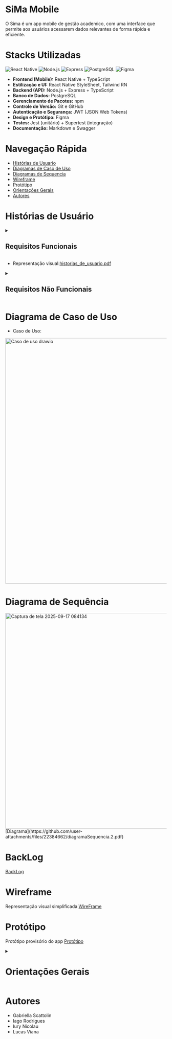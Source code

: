 # SiMa Mobile
O Sima é um app mobile de gestão academico, com uma interface que permite aos usuários acessarem dados relevantes de forma rápida e eficiente.

# Stacks Utilizadas

![React Native](https://img.shields.io/badge/React%20Native-20232A?style=for-the-badge&logo=react&logoColor=61DAFB)
![Node.js](https://img.shields.io/badge/Node.js-43853D?style=for-the-badge&logo=node.js&logoColor=white)
![Express](https://img.shields.io/badge/Express.js-404D59?style=for-the-badge)
![PostgreSQL](https://img.shields.io/badge/PostgreSQL-316192?style=for-the-badge&logo=postgresql&logoColor=white)
![Figma](https://img.shields.io/badge/Figma-F24E1E?style=for-the-badge&logo=figma&logoColor=white)

- **Frontend (Mobile):** React Native + TypeScript  
- **Estilização e UI:** React Native StyleSheet, Tailwind RN
- **Backend (API):** Node.js + Express + TypeScript  
- **Banco de Dados:** PostgreSQL  
- **Gerenciamento de Pacotes:** npm  
- **Controle de Versão:** Git e GitHub  
- **Autenticação e Segurança:** JWT (JSON Web Tokens)  
- **Design e Protótipo:** Figma  
- **Testes:** Jest (unitário) + Supertest (integração)  
- **Documentação:** Markdown e Swagger  

# Navegação Rápida
* [ Histórias de Usuario ](#Histórias-de-Usuario)
* [ Diagramas de Caso de Uso ](#Diagramas-de-Caso-de-Uso)
* [ Diagramas de Sequencia ](#Diagramas-de-Sequencia)
* [ Wireframe ](#Diagrama_visual)
* [ Protótipo ](#Protótipo)
* [ Orientações Gerais ](#Orientações-Gerais)
* [ Autores ](#Autores)

# Histórias de Usuário 
<details>
<summary><h2>Requisitos Funcionais</h2></summary>

### 📚 Informações do curso
- **Consultar horários de aula:**  
Como aluno, quero acessar meus horários de aula para organizar melhor minha rotina.

- **Visualizar faltas:**  
Como aluno, quero visualizar minhas faltas para controlar minha frequência e evitar reprovação.

---

### 📝 Solicitações acadêmicas
- **Trancamento do curso:**  
Como aluno, quero solicitar o trancamento do curso pelo app caso precise interromper temporariamente meus estudos.

- **Declarações de matrícula:**  
Como aluno, quero solicitar declarações de matrícula para apresentar em estágios, empregos ou instituições externas.

- **Rematrícula online:**  
Como aluno, quero realizar minha rematrícula online para evitar filas e burocracia presencial.

---

### 📅 Calendário escolar
- **Visualizar calendário anual:**  
Como aluno, quero visualizar o calendário anual acadêmico para acompanhar datas de provas, feriados e eventos.

- **Visualizar reposições de aula:**  
Como aluno, quero visualizar reposições de aula para me adaptar caso haja mudanças no cronograma.

---

### 📖 Biblioteca
- **Retirar livros:**  
Como aluno, quero retirar livros da biblioteca diretamente pelo app para facilitar meu acesso ao material.

- **Devolver livros:**  
Como aluno, quero retornar livros da biblioteca de forma registrada para manter meu histórico organizado.

- **Doar livros:**  
Como aluno, quero doar livros para a biblioteca para ajudar a comunidade acadêmica.

</details>

* Representação visual:[historias_de_usuario.pdf](https://github.com/user-attachments/files/22384241/historias_de_usuario.1.pdf)

<details>
<summary><h2>Requisitos Não Funcionais</h2></summary>

- **Segurança:**  
O sistema deve utilizar banco de dados criptografados e tokens de acesso temporários para proteger dados sensíveis. Recomenda-se a realização de testes de penetração (*pen-test*).

- **Manutenibilidade:**  
O sistema deve ser fácil de manter e estender. É recomendado seguir padrões de projeto (GOF – Gang of Four), manter documentação atualizada e código bem comentado.

- **Usabilidade:**  
A interface deve ser intuitiva e acessível, garantindo que os usuários consigam realizar tarefas sem dificuldades. Realizar testes de usabilidade é recomendado.

- **Desempenho:**  
O sistema deve atender a metas de tempo de resposta definidas para diferentes cargas de usuários. Ferramentas como JMeter podem ser utilizadas para testes de desempenho.

- **Confiabilidade:**  
O sistema deve estar disponível continuamente, garantindo acesso aos alunos sem interrupções significativas.

- **Portabilidade:**  
O aplicativo deve funcionar corretamente em diferentes dispositivos móveis e sistemas operacionais, garantindo compatibilidade ampla.

- **Escalabilidade:**  
O sistema deve suportar aumentos significativos de usuários simultâneos, especialmente durante períodos de rematrícula ou matrícula.

</details>

# Diagrama de Caso de Uso

* Caso de Uso:
<img width="509" height="768" alt="Caso de uso drawio" src="https://github.com/user-attachments/assets/d22f86cd-17fc-4521-99ad-58b317ff84e2" />



# Diagrama de Sequência

<img width="1095" height="674" alt="Captura de tela 2025-09-17 084134" src="https://github.com/user-attachments/assets/a6f8cc76-439f-4295-ae70-a0f54df86312" />
[Diagrama](https://github.com/user-attachments/files/22384662/diagramaSequencia.2.pdf)

# BackLog
[BackLog](https://github.com/users/IuryNi/projects/6)

# Wireframe
Representação visual simplificada
[WireFrame](https://www.figma.com/proto/hyUspCnZ7IQWMP0nR52Tst/Dravter-Lo-fi-Wireframe-Kit--Community-?node-id=5905-634&p=f&t=TA63gO2EmN0ybfLE-1&scaling=min-zoom&content-scaling=fixed&page-id=709%3A14319&starting-point-node-id=5905%3A634)

# Protótipo
Protótipo provisório do app 
[Protótipo](https://www.figma.com/proto/6B38xuZSYpVvjsyD8SWhpP/SiMA---Prot%C3%B3tipo?node-id=0-1&t=QEinYtB4Gsj76kTo-1)

<details>
<summary><h1>Orientações Gerais</h1></summary>

### 🧭 Antes de iniciar o desenvolvimento

---

#### 🔹 Clonar o repositório
```bash
git clone git@github.com:IuryNi/Trabalho-do-Arnaldo-SiMa.git
```

#### 🔹 Acessar a pasta do projeto
```bash
cd Trabalho-do-Arnaldo-SiMa
```

#### 🔹 Instalar as dependências
```bash
npm install
```

---

### 🌱 Criar uma nova branch a partir da branch principal (`main`)

#### Verifique a branch atual:
```bash
git branch
```

#### Caso não esteja na branch `main`, altere para ela:
```bash
git checkout main
```

#### Crie uma nova branch para a funcionalidade ou ajuste que será desenvolvido  
Recomenda-se seguir o padrão **Conventional Commits** para nomear branches, por exemplo:
```
feat/CreateHeader
feat/CreateEndPointToFaltas
fix/AdjustLoginValidation
```

**Exemplo:**
```bash
git checkout -b feat/CreateHeader
```

---

### 💾 Adicionar as alterações ao controle de versão

#### Verifique os arquivos modificados:
```bash
git status
```

#### Adicione as alterações ao stage:
```bash
git add .
```

#### Confirme novamente:
```bash
git status
```

#### Realize o commit utilizando o padrão **Conventional Commits**:
```bash
git commit -m "feat: create header component"
```

---

### ☁️ Enviar a branch para o repositório remoto
```bash
git push -u origin feat/CreateHeader
```

---

### 📌 Criar o Pull Request (PR)

1. Acesse a aba **Pull Requests** no GitHub.  
2. Clique em **New Pull Request**.  
3. Em **Compare**, selecione cuidadosamente a sua branch.  
4. Defina um título claro e descritivo, seguindo o padrão:
   ```
   feat: create header component
   ```
   ou
   ```
   feat: implement endpoint to manage student absences
   ```
5. Adicione uma breve descrição sobre o que foi desenvolvido.  
6. Clique em **Create Pull Request** e confirme.  
7. Verifique se o PR foi criado corretamente.

---

</details>

# Autores
* Gabriella Scattolin
* Iago Rodrigues
* Iury Nicolau
* Lucas Viana


